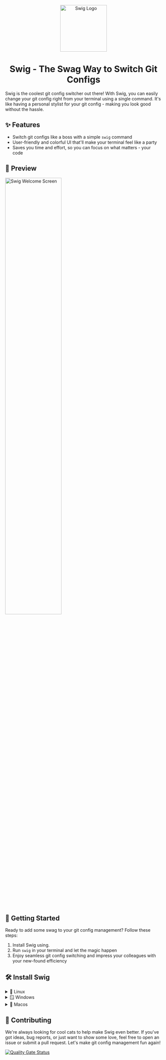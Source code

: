 <p align="center">
  <img src="https://github.com/AlexanderDotH/Swig/assets/20642291/4f33b57e-7cdf-4512-92ad-699620b3f6c1" alt="Swig Logo" width="150" height="150">
  <h1 align="center">Swig - The Swag Way to Switch Git Configs</h1>
</p>

Swig is the coolest git config switcher out there! With Swig, you can easily change your git config right from your terminal using a single command. It's like having a personal stylist for your git config - making you look good without the hassle.

## ✨ Features

- Switch git configs like a boss with a simple `swig` command
- User-friendly and colorful UI that'll make your terminal feel like a party
- Saves you time and effort, so you can focus on what matters - your code

## 📸 Preview
<p align="left">
  <img src="https://github.com/AlexanderDotH/Swig/assets/20642291/16e58548-bf63-4460-9691-b7c9d99d3bac" alt="Swig Welcome Screen" width="60%">
</p>


## 🚀 Getting Started

Ready to add some swag to your git config management? Follow these steps:

1. Install Swig using.
2. Run `swig` in your terminal and let the magic happen
3. Enjoy seamless git config switching and impress your colleagues with your new-found efficiency

## 🛠️ Install Swig

<details>
  <summary>🐧 Linux</summary>

  1. Use the `swig-linux` single binary.

</details>

<details>
  <summary>🪟 Windows</summary>

  1. Use the `swig-setup.exe` windows setup.
  2. Use the `swig-binary.exe` single binary.

</details>

<details>
  <summary>🍏 Macos</summary>

  ### zsh
  ```bash
  sudo curl -L -o ~/Applications/Swig "https://github.com/AlexanderDotH/Swig/releases/latest/download/swig-osx" && sudo chmod +x ~/Applications/Swig && echo 'alias swig="~/Applications/Swig"' >> ~/.zshrc && source ~/.zshrc
  ```

  ### bash
  ```bash
  sudo curl -L -o ~/Applications/Swig "https://github.com/AlexanderDotH/Swig/releases/latest/download/swig-osx" && sudo chmod +x ~/Applications/Swig && echo 'alias swig="~/Applications/Swig"' >> ~/.bashrc && source ~/.bashrc
  ```

  ### System wide
  ```bash
  sudo curl -L -o /usr/local/bin/swig "https://github.com/AlexanderDotH/Swig/releases/latest/download/swig-osx" && sudo chmod +x /usr/local/bin/swig
  ```
  
</details>


## 🤝 Contributing
We're always looking for cool cats to help make Swig even better. If you've got ideas, bug reports, or just want to show some love, feel free to open an issue or submit a pull request. Let's make git config management fun again!

[![Quality Gate Status](https://sonarcloud.io/api/project_badges/measure?project=AlexanderDotH_Swig&metric=alert_status)](https://sonarcloud.io/summary/new_code?id=AlexanderDotH_Swig)
